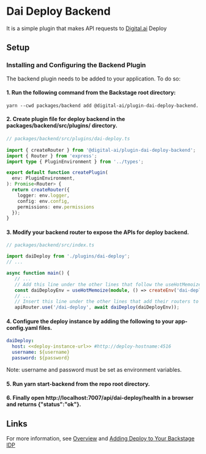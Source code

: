 # Dai Deploy Backend

It is a simple plugin that makes API requests to [Digital.ai](https://digital.ai/products/deploy/) Deploy

## Setup

### Installing and Configuring the Backend Plugin

   The backend plugin needs to be added to your application. To do so:

####  1.  Run the following command from the Backstage root directory:
```shell
yarn --cwd packages/backend add @digital-ai/plugin-dai-deploy-backend.
```

#### 2. Create plugin file for deploy backend in the packages/backend/src/plugins/ directory.

```ts
// packages/backend/src/plugins/dai-deploy.ts
 
import { createRouter } from '@digital-ai/plugin-dai-deploy-backend';
import { Router } from 'express';
import type { PluginEnvironment } from '../types';

export default function createPlugin(
  env: PluginEnvironment,
): Promise<Router> {
  return createRouter({
    logger: env.logger,
    config: env.config,
    permissions: env.permissions
  });
}
```

#### 3.  Modify your backend router to expose the APIs for deploy backend.
```ts
// packages/backend/src/index.ts

import daiDeploy from './plugins/dai-deploy';
// ...

async function main() {
   // ...
   // Add this line under the other lines that follow the useHotMemoize pattern
   const daiDeployEnv = useHotMemoize(module, () => createEnv('dai-deploy'));
   // ...
   // Insert this line under the other lines that add their routers to apiRouter in the same way
   apiRouter.use('/dai-deploy', await daiDeploy(daiDeployEnv));
```

#### 4. Configure the deploy instance by adding the following to your app-config.yaml files.
```yaml
daiDeploy:
  host: <<deploy-instance-url>> #http://deploy-hostname:4516
  username: ${username}
  password: ${password}
```
Note: username and password must be set as environment variables.

#### 5. Run yarn start-backend from the repo root directory.

#### 6. Finally open http://localhost:7007/api/dai-deploy/health in a browser and returns {"status":"ok"}.

## Links
For more information, see [Overview](https://docs.digital.ai/bundle/devops-deploy-version-v.24.1/page/deploy/concept/xl-deploy-backstage-overview.html) and [Adding Deploy to Your Backstage IDP](https://docs.digital.ai/bundle/devops-deploy-version-v.24.1/page/deploy/concept/xl-deploy-backstage-plugins.html)